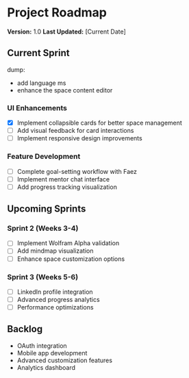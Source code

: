 # Project Roadmap

**Version:** 1.0
**Last Updated:** [Current Date]

## Current Sprint

dump:

- add language ms
- enhance the space content editor

### UI Enhancements

- [x] Implement collapsible cards for better space management
- [ ] Add visual feedback for card interactions
- [ ] Implement responsive design improvements

### Feature Development

- [ ] Complete goal-setting workflow with Faez
- [ ] Implement mentor chat interface
- [ ] Add progress tracking visualization

## Upcoming Sprints

### Sprint 2 (Weeks 3-4)

- [ ] Implement Wolfram Alpha validation
- [ ] Add mindmap visualization
- [ ] Enhance space customization options

### Sprint 3 (Weeks 5-6)

- [ ] LinkedIn profile integration
- [ ] Advanced progress analytics
- [ ] Performance optimizations

## Backlog

- OAuth integration
- Mobile app development
- Advanced customization features
- Analytics dashboard
